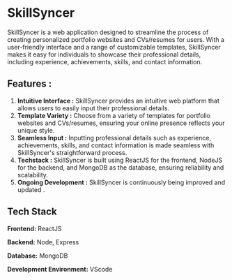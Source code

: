 
# SkillSyncer

SkillSyncer is a web application designed to streamline the process of creating personalized portfolio websites and CVs/resumes for users. With a user-friendly interface and a range of customizable templates, SkillSyncer makes it easy for individuals to showcase their professional details, including experience, achievements, skills, and contact information.

## Features :

1. **Intuitive Interface :** SkillSyncer provides an intuitive web platform that allows users to easily input their professional details.   
2. **Template Variety :** Choose from a variety of templates for portfolio websites and CVs/resumes, ensuring your online presence reflects your unique style.  
3. **Seamless Input :** Inputting professional details such as experience, achievements, skills, and contact information is made seamless with SkillSyncer's straightforward process.   
4. **Techstack :** SkillSyncer is built using ReactJS for the frontend, NodeJS for the backend, and MongoDB as the database, ensuring reliability and scalability.  
4. **Ongoing Development :** SkillSyncer is continuously being improved and updated . 
## Tech Stack
**Frontend:** ReactJS

**Backend:** Node, Express

**Database:** MongoDB

**Development Environment:** VScode

